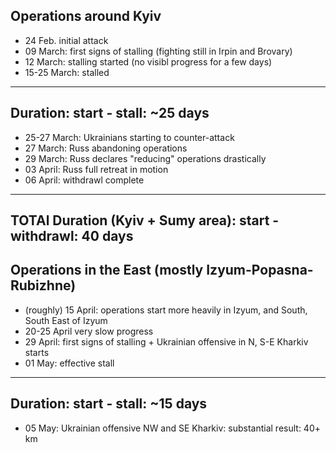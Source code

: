 ## Operations around Kyiv
- 24 Feb. initial attack
- 09 March: first signs of stalling
  (fighting still in Irpin and Brovary)
- 12 March: stalling started
  (no visibl progress for a few days)
- 15-25 March: stalled
----------------------------------
Duration: start - stall: ~25 days
----------------------------------
- 25-27 March: Ukrainians starting to counter-attack
- 27 March: Russ abandoning operations
- 29 March: Russ declares "reducing"
  operations drastically
- 03 April: Russ full retreat in motion
- 06 April: withdrawl complete
-----------------------------------
TOTAl Duration (Kyiv + Sumy area):
start - withdrawl: 40 days
-----------------------------------

## Operations in the East (mostly Izyum-Popasna-Rubizhne)
- (roughly) 15 April: operations start more heavily
  in Izyum, and South, South East of Izyum
- 20-25 April very slow progress
- 29 April: first signs of stalling + Ukrainian
  offensive in N, S-E Kharkiv starts
- 01 May: effective stall
-----------------------------------
Duration: start - stall: ~15 days
-----------------------------------
- 05 May: Ukrainian offensive NW and SE Kharkiv:
  substantial result: 40+ km




